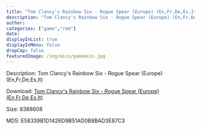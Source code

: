 ```yaml
---
title: "Tom Clancy's Rainbow Six - Rogue Spear (Europe) (En,Fr,De,Es,It)"
description: "Tom Clancy's Rainbow Six - Rogue Spear (Europe) (En,Fr,De,Es,It)"
author: 
categories: ["game","rom"]
date: 
displayInList: true
displayInMenu: false
dropCap: false
featuredImage: /img/miss/gamemiss.jpg
---
```


Description: Tom Clancy's Rainbow Six - Rogue Spear (Europe) (En,Fr,De,Es,It)

Download: <a style="text-decoration:underline;" href="https://mega.nz/#!XGwQzQSQ!xCbv7uIphcL2EKuTa_Dg58wreBGrj6WLk4ZsG_7kFvs" target = "_blank" rel = "nofollow" > Tom Clancy's Rainbow Six - Rogue Spear (Europe) (En,Fr,De,Es,It)</a>

Size: 8388608

MD5: E58339B1D1426D9B51AD0B8BAD3E87C3

